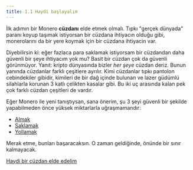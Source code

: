 ```yaml
---
title: 1.1 Haydi başlayalım
---
```


İlk adımın bir Monero **cüzdanı** elde etmek olmalı.  Tıpkı "gerçek
dünyada" paranı koyup taşımak istiyorsan bir cüzdana ihtiyacın olduğu
gibi, monerolarını da bir yere koymak için bir cüzdana ihtiyacin var.

Diyebilirsin ki: eğer fazlaca para saklamak istiyorsam bir cüzdandan
daha güvenli bir şeye ihtiyacım yok mu?  Basit bir cüzdan çok da
güvenli görünmüyor.  Yanıt: kripto dünyasında bizler *her şeye* cüzdan
deriz.  Bunun yanında cüzdanlar farklı çeşitlere ayrılır.  Kimi
cüzdanlar tıpkı pantolon cebindekiler gibidir, kimileri de bir dağ
içinde bulunan ve lazer güdümlü silahlarla korunan 3 katlı çelikten
kasalar gibi.  Bu iki uç arasında kalan pek çok farklı cüzdan
çeşitleri de vardır.

Eğer Monero ile yeni tanıştıysan, sana önerim, şu 3 şeyi güvenli bir
şekilde yapabilmeden önce yüksek miktarlarla uğraşmamandır:

- [Almak](1.11_receive_monero.md)
- [Saklamak](1.03_be_your_own_bank.md)
- [Yollamak](1.12_send_monero.md)

Merak etme, bunları başaracaksın.  O zaman geldiğinde, önünde bir
sınır kalmayacak.

[Haydi bir cüzdan elde edelim](1.02_get_a_monero_wallet.md)
